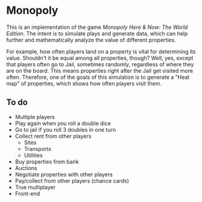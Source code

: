 # Monopoly

This is an implementation of the game *Monopoly Here & Now: The World Edition*. The intent is to simulate plays and generate data, which can help further and mathematically analyze the value of different properties. 

For example, how often players land on a property is vital for determining its value. Shouldn't it be equal among all properties, though? Well, yes, except that players often go to Jail, sometimes randomly, regardless of where they are on the board. This means properties right after the Jail get visited more often. Therefore, one of the goals of this simulation is to generate a "Heat map" of properties, which shows how often players visit them.

## To do
- Multiple players
- Play again when you roll a double dice
- Go to jail if you roll 3 doubles in one turn
- Collect rent from other players
  - Sites
  - Transports
  - Utilities
- Buy properties from bank
- Auctions
- Negotiate properties with other players
- Pay/collect from other players (chance cards)
- True multiplayer
- Front-end
